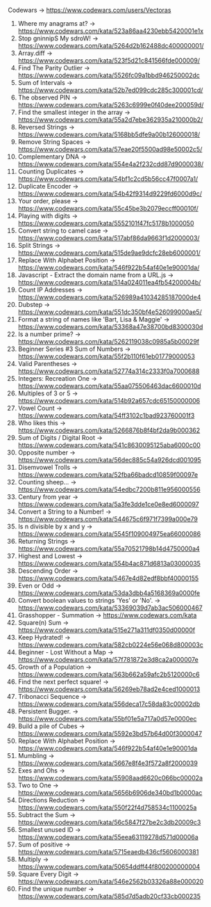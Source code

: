 Codewars -> https://www.codewars.com/users/Vectoras

1. Where my anagrams at? -> https://www.codewars.com/kata/523a86aa4230ebb5420001e1x
2. Stop gninnipS My sdroW! -> https://www.codewars.com/kata/5264d2b162488dc400000001/
3. Array.diff -> https://www.codewars.com/kata/523f5d21c841566fde000009/
4. Find The Parity Outlier -> https://www.codewars.com/kata/5526fc09a1bbd946250002dc
5. Sum of Intervals -> https://www.codewars.com/kata/52b7ed099cdc285c300001cd/
6. The observed PIN -> https://www.codewars.com/kata/5263c6999e0f40dee200059d/
7. Find the smallest integer in the array -> https://www.codewars.com/kata/55a2d7ebe362935a210000b2/
8. Reversed Strings -> https://www.codewars.com/kata/5168bb5dfe9a00b126000018/
9. Remove String Spaces -> https://www.codewars.com/kata/57eae20f5500ad98e50002c5/
10. Complementary DNA -> https://www.codewars.com/kata/554e4a2f232cdd87d9000038/
11. Counting Duplicates -> https://www.codewars.com/kata/54bf1c2cd5b56cc47f0007a1/
12. Duplicate Encoder -> https://www.codewars.com/kata/54b42f9314d9229fd6000d9c/
13. Your order, please -> https://www.codewars.com/kata/55c45be3b2079eccff00010f/
14. Playing with digits -> https://www.codewars.com/kata/5552101f47fc5178b1000050
15. Convert string to camel case -> https://www.codewars.com/kata/517abf86da9663f1d2000003/
16. Split Strings -> https://www.codewars.com/kata/515de9ae9dcfc28eb6000001/
17. Replace With Alphabet Position -> https://www.codewars.com/kata/546f922b54af40e1e90001da/
18. Javascript - Extract the domain name from a URL.js ->
    https://www.codewars.com/kata/514a024011ea4fb54200004b/
19. Count IP Addresses -> https://www.codewars.com/kata/526989a41034285187000de4
20. Dubstep -> https://www.codewars.com/kata/551dc350bf4e526099000ae5/
21. Format a string of names like 'Bart, Lisa & Maggie' ->
    https://www.codewars.com/kata/53368a47e38700bd8300030d
22. Is a number prime? -> https://www.codewars.com/kata/5262119038c0985a5b00029f
23. Beginner Series #3 Sum of Numbers -> https://www.codewars.com/kata/55f2b110f61eb01779000053
24. Valid Parentheses -> https://www.codewars.com/kata/52774a314c2333f0a7000688
25. Integers: Recreation One -> https://www.codewars.com/kata/55aa075506463dac6600010d
26. Multiples of 3 or 5 -> https://www.codewars.com/kata/514b92a657cdc65150000006
27. Vowel Count -> https://www.codewars.com/kata/54ff3102c1bad923760001f3
28. Who likes this -> https://www.codewars.com/kata/5266876b8f4bf2da9b000362
29. Sum of Digits / Digital Root -> https://www.codewars.com/kata/541c8630095125aba6000c00
30. Opposite number -> https://www.codewars.com/kata/56dec885c54a926dcd001095
31. Disemvowel Trolls -> https://www.codewars.com/kata/52fba66badcd10859f00097e
32. Counting sheep... -> https://www.codewars.com/kata/54edbc7200b811e956000556
33. Century from year -> https://www.codewars.com/kata/5a3fe3dde1ce0e8ed6000097
34. Convert a String to a Number! -> https://www.codewars.com/kata/544675c6f971f7399a000e79
35. Is n divisible by x and y -> https://www.codewars.com/kata/5545f109004975ea66000086
36. Returning Strings -> https://www.codewars.com/kata/55a70521798b14d4750000a4
37. Highest and Lowest -> https://www.codewars.com/kata/554b4ac871d6813a03000035
38. Descending Order -> https://www.codewars.com/kata/5467e4d82edf8bbf40000155
39. Even or Odd -> https://www.codewars.com/kata/53da3dbb4a5168369a0000fe
40. Convert boolean values to strings 'Yes' or 'No'. ->
    https://www.codewars.com/kata/53369039d7ab3ac506000467
41. Grasshopper - Summation -> https://www.codewars.com/kata
42. Square(n) Sum -> https://www.codewars.com/kata/515e271a311df0350d00000f
43. Keep Hydrated! -> https://www.codewars.com/kata/582cb0224e56e068d800003c
44. Beginner - Lost Without a Map -> https://www.codewars.com/kata/57f781872e3d8ca2a000007e
45. Growth of a Population -> https://www.codewars.com/kata/563b662a59afc2b5120000c6
46. Find the next perfect square! -> https://www.codewars.com/kata/56269eb78ad2e4ced1000013
47. Tribonacci Sequence -> https://www.codewars.com/kata/556deca17c58da83c00002db
48. Persistent Bugger. -> https://www.codewars.com/kata/55bf01e5a717a0d57e0000ec
49. Build a pile of Cubes -> https://www.codewars.com/kata/5592e3bd57b64d00f3000047
50. Replace With Alphabet Position -> https://www.codewars.com/kata/546f922b54af40e1e90001da
51. Mumbling -> https://www.codewars.com/kata/5667e8f4e3f572a8f2000039
52. Exes and Ohs -> https://www.codewars.com/kata/55908aad6620c066bc00002a
53. Two to One -> https://www.codewars.com/kata/5656b6906de340bd1b0000ac
54. Directions Reduction -> https://www.codewars.com/kata/550f22f4d758534c1100025a
55. Subtract the Sum -> https://www.codewars.com/kata/56c5847f27be2c3db20009c3
56. Smallest unused ID -> https://www.codewars.com/kata/55eea63119278d571d00006a
57. Sum of positive -> https://www.codewars.com/kata/5715eaedb436cf5606000381
58. Multiply -> https://www.codewars.com/kata/50654ddff44f800200000004
59. Square Every Digit -> https://www.codewars.com/kata/546e2562b03326a88e000020
60. Find the unique number -> https://www.codewars.com/kata/585d7d5adb20cf33cb000235
